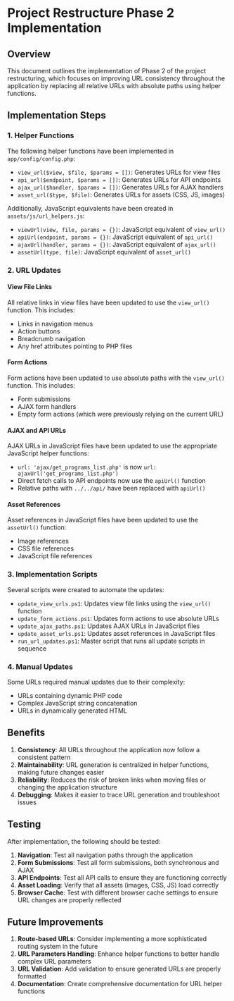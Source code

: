 # Project Restructure Phase 2 Implementation

## Overview

This document outlines the implementation of Phase 2 of the project restructuring, which focuses on improving URL consistency throughout the application by replacing all relative URLs with absolute paths using helper functions.

## Implementation Steps

### 1. Helper Functions

The following helper functions have been implemented in `app/config/config.php`:

- `view_url($view, $file, $params = [])`: Generates URLs for view files
- `api_url($endpoint, $params = [])`: Generates URLs for API endpoints
- `ajax_url($handler, $params = [])`: Generates URLs for AJAX handlers
- `asset_url($type, $file)`: Generates URLs for assets (CSS, JS, images)

Additionally, JavaScript equivalents have been created in `assets/js/url_helpers.js`:

- `viewUrl(view, file, params = {})`: JavaScript equivalent of `view_url()`
- `apiUrl(endpoint, params = {})`: JavaScript equivalent of `api_url()`
- `ajaxUrl(handler, params = {})`: JavaScript equivalent of `ajax_url()`
- `assetUrl(type, file)`: JavaScript equivalent of `asset_url()`

### 2. URL Updates

#### View File Links
All relative links in view files have been updated to use the `view_url()` function. This includes:
- Links in navigation menus
- Action buttons
- Breadcrumb navigation
- Any href attributes pointing to PHP files

#### Form Actions
Form actions have been updated to use absolute paths with the `view_url()` function. This includes:
- Form submissions
- AJAX form handlers
- Empty form actions (which were previously relying on the current URL)

#### AJAX and API URLs
AJAX URLs in JavaScript files have been updated to use the appropriate JavaScript helper functions:
- `url: 'ajax/get_programs_list.php'` is now `url: ajaxUrl('get_programs_list.php')`
- Direct fetch calls to API endpoints now use the `apiUrl()` function
- Relative paths with `../../api/` have been replaced with `apiUrl()`

#### Asset References
Asset references in JavaScript files have been updated to use the `assetUrl()` function:
- Image references
- CSS file references
- JavaScript file references

### 3. Implementation Scripts

Several scripts were created to automate the updates:

- `update_view_urls.ps1`: Updates view file links using the `view_url()` function
- `update_form_actions.ps1`: Updates form actions to use absolute URLs
- `update_ajax_paths.ps1`: Updates AJAX URLs in JavaScript files
- `update_asset_urls.ps1`: Updates asset references in JavaScript files
- `run_url_updates.ps1`: Master script that runs all update scripts in sequence

### 4. Manual Updates

Some URLs required manual updates due to their complexity:
- URLs containing dynamic PHP code
- Complex JavaScript string concatenation
- URLs in dynamically generated HTML

## Benefits

1. **Consistency**: All URLs throughout the application now follow a consistent pattern
2. **Maintainability**: URL generation is centralized in helper functions, making future changes easier
3. **Reliability**: Reduces the risk of broken links when moving files or changing the application structure
4. **Debugging**: Makes it easier to trace URL generation and troubleshoot issues

## Testing

After implementation, the following should be tested:

1. **Navigation**: Test all navigation paths through the application
2. **Form Submissions**: Test all form submissions, both synchronous and AJAX
3. **API Endpoints**: Test all API calls to ensure they are functioning correctly
4. **Asset Loading**: Verify that all assets (images, CSS, JS) load correctly
5. **Browser Cache**: Test with different browser cache settings to ensure URL changes are properly reflected

## Future Improvements

1. **Route-based URLs**: Consider implementing a more sophisticated routing system in the future
2. **URL Parameters Handling**: Enhance helper functions to better handle complex URL parameters
3. **URL Validation**: Add validation to ensure generated URLs are properly formatted
4. **Documentation**: Create comprehensive documentation for URL helper functions
